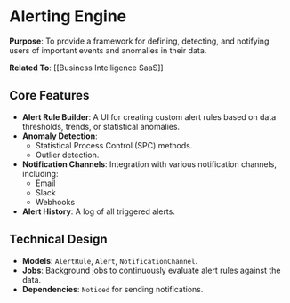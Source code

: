 # Alerting Engine

**Purpose**: To provide a framework for defining, detecting, and notifying users of important events and anomalies in their data.

**Related To**: [[Business Intelligence SaaS]]

## Core Features

- **Alert Rule Builder**: A UI for creating custom alert rules based on data thresholds, trends, or statistical anomalies.
- **Anomaly Detection**:
  - Statistical Process Control (SPC) methods.
  - Outlier detection.
- **Notification Channels**: Integration with various notification channels, including:
  - Email
  - Slack
  - Webhooks
- **Alert History**: A log of all triggered alerts.

## Technical Design

- **Models**: `AlertRule`, `Alert`, `NotificationChannel`.
- **Jobs**: Background jobs to continuously evaluate alert rules against the data.
- **Dependencies**: `Noticed` for sending notifications.
